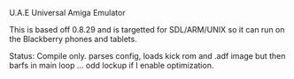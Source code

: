 U.A.E Universal Amiga Emulator

This is based off 0.8.29 and is targetted for SDL/ARM/UNIX so it can run on the Blackberry phones and tablets.


Status:  Compile only.
         parses config, loads kick rom and .adf image but then barfs in main
	 loop ...  odd lockup if I enable optimization.
